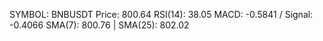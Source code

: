 SYMBOL: BNBUSDT
Price: 800.64
RSI(14): 38.05
MACD: -0.5841 / Signal: -0.4066
SMA(7): 800.76 | SMA(25): 802.02
